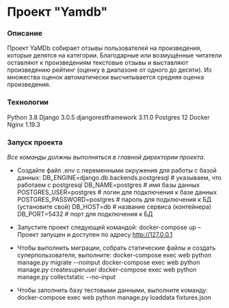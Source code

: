 # Проект "Yamdb"
### Описание
Проект YaMDb собирает отзывы пользователей на произведения, которые делятся на категории.
Благодарные или возмущённые читатели оставляют к произведениям текстовые отзывы и выставляют произведению рейтинг (оценку в диапазоне от одного до десяти). 
Из множества оценок автоматически высчитывается средняя оценка произведения.

### Технологии
Python 3.8
Django 3.0.5
djangorestframework 3.11.0
Postgres 12
Docker 
Nginx 1.19.3

### Запуск проекта
_Все команды должны выполняться в главной директории проекта._

- Создайте файл .env с переменными окружения для работы с базой данных:
  DB_ENGINE=django.db.backends.postgresql # указываем, что работаем с postgresql
  DB_NAME=postgres # имя базы данных
  POSTGRES_USER=postgres # логин для подключения к базе данных
  POSTGRES_PASSWORD=postgres # пароль для подключения к БД (установите свой)
  DB_HOST=db # название сервиса (контейнера)
  DB_PORT=5432 # порт для подключения к БД 

- Запустите проект следующей командой:
docker-compose up 
– Проект запущен и доступен по адресу http://127.0.0.1

- Чтобы выполнить миграции, собрать статические файлы и создать суперпользователя, выполните:
docker-compose exec web python manage.py migrate --noinput
docker-compose exec web python manage.py createsuperuser
docker-compose exec web python manage.py collectstatic --no-input

- Чтобы заполнить базу тестовыми данными, выполните команду:
docker-compose exec web python manage.py loaddata fixtures.json




